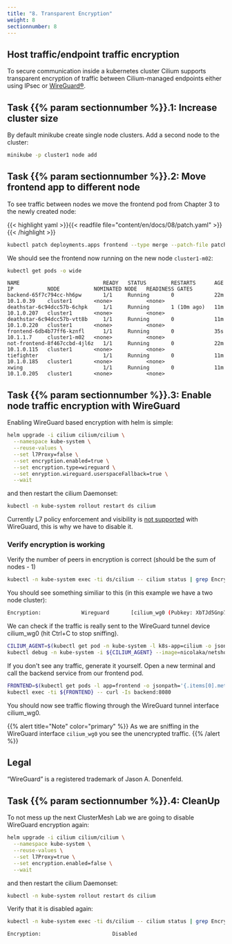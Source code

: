```yaml
---
title: "8. Transparent Encryption"
weight: 8
sectionnumber: 8
---
```

## Host traffic/endpoint traffic encryption

To secure communication inside a kubernetes cluster Cilium supports transparent encryption of traffic between Cilium-managed endpoints either using IPsec or [WireGuard®](https://www.wireguard.com/).


## Task {{% param sectionnumber %}}.1: Increase cluster size

By default minikube create single node clusters. Add a second node to the cluster:

```bash
minikube -p cluster1 node add
```


## Task {{% param sectionnumber %}}.2: Move frontend app to different node

To see traffic between nodes we move the frontend pod from Chapter 3 to the newly created node:

{{< highlight yaml >}}{{< readfile file="content/en/docs/08/patch.yaml" >}}{{< /highlight >}}

```bash
kubectl patch deployments.apps frontend --type merge --patch-file patch.yaml
```
We should see the frontend now running on the new node `cluster1-m02`:

```bash
kubectl get pods -o wide
```

```
NAME                           READY   STATUS        RESTARTS      AGE   IP           NODE           NOMINATED NODE   READINESS GATES
backend-65f7c794cc-hh6pw       1/1     Running       0             22m   10.1.0.39    cluster1       <none>           <none>
deathstar-6c94dcc57b-6chpk     1/1     Running       1 (10m ago)   11m   10.1.0.207   cluster1       <none>           <none>
deathstar-6c94dcc57b-vtt8b     1/1     Running       0             11m   10.1.0.220   cluster1       <none>           <none>
frontend-6db4b77ff6-kznfl      1/1     Running       0             35s   10.1.1.7     cluster1-m02   <none>           <none>
not-frontend-8f467ccbd-4jl6z   1/1     Running       0             22m   10.1.0.115   cluster1       <none>           <none>
tiefighter                     1/1     Running       0             11m   10.1.0.185   cluster1       <none>           <none>
xwing                          1/1     Running       0             11m   10.1.0.205   cluster1       <none>           <none>

```


## Task {{% param sectionnumber %}}.3:  Enable node traffic encryption with WireGuard

Enabling WireGuard based encryption with helm is simple:

```bash
helm upgrade -i cilium cilium/cilium \
  --namespace kube-system \
  --reuse-values \
  --set l7Proxy=false \
  --set encryption.enabled=true \
  --set encryption.type=wireguard \
  --set enryption.wireguard.userspaceFallback=true \
  --wait
```

and then restart the cilium Daemonset:

```bash
kubectl -n kube-system rollout restart ds cilium
```

Currently L7 policy enforcement and visibility is [not supported](https://github.com/cilium/cilium/issues/15462) with WireGuard, this is why we have to disable it.


### Verify encryption is working


Verify the number of peers in encryption is correct (should be the sum of nodes - 1)
```bash
kubectl -n kube-system exec -ti ds/cilium -- cilium status | grep Encryption
```

You should see something similiar to this (in this example we have a two node cluster):

```bash
Encryption:             Wireguard       [cilium_wg0 (Pubkey: XbTJd5Gnp7F8cG2Ymj6q11dBx8OtP1J5ZOAhswPiYAc=, Port: 51871, Peers: 1)]
```

We can check if the traffic is really sent to the WireGuard tunnel device cilium_wg0 (hit Ctrl+C to stop sniffing).

```bash
CILIUM_AGENT=$(kubectl get pod -n kube-system -l k8s-app=cilium -o jsonpath="{.items[0].metadata.name}")
kubectl debug -n kube-system -i ${CILIUM_AGENT} --image=nicolaka/netshoot -- tcpdump -ni cilium_wg0 -X port 8080
```

If you don't see any traffic, generate it yourself. Open a new terminal and call the backend service from our frontend pod.

```bash
FRONTEND=$(kubectl get pods -l app=frontend -o jsonpath='{.items[0].metadata.name}')
kubectl exec -ti ${FRONTEND} -- curl -Is backend:8080
```
You should now see traffic flowing through the WireGuard tunnel interface cilium_wg0.

{{% alert title="Note" color="primary" %}}
As we are sniffing in the WireGuard interface `cilium_wg0` you see the unencrypted traffic.
{{% /alert %}}


## Legal

“WireGuard” is a registered trademark of Jason A. Donenfeld.


## Task {{% param sectionnumber %}}.4:  CleanUp

To not mess up the next ClusterMesh Lab we are going to disable WireGuard encryption again:

```bash
helm upgrade -i cilium cilium/cilium \
  --namespace kube-system \
  --reuse-values \
  --set l7Proxy=true \
  --set encryption.enabled=false \
  --wait
```

and then restart the cilium Daemonset:

```bash
kubectl -n kube-system rollout restart ds cilium
```

Verify that it is disabled again:

```bash
kubectl -n kube-system exec -ti ds/cilium -- cilium status | grep Encryption
```

```
Encryption:                       Disabled
```
